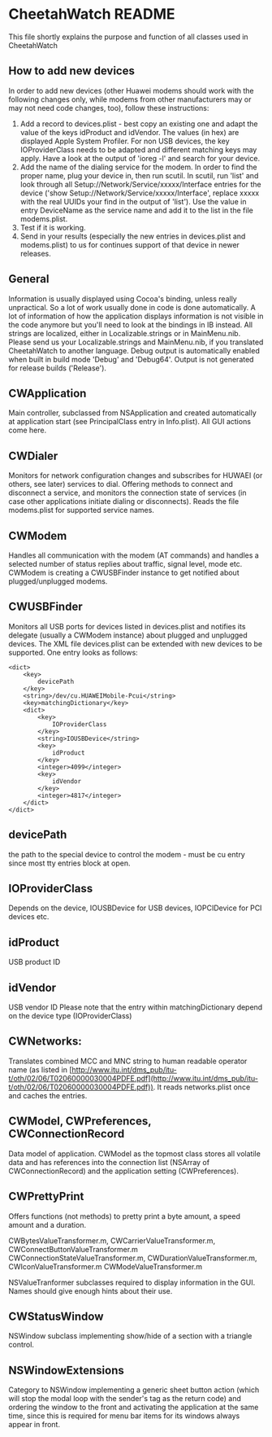 # CheetahWatch README


This file shortly explains the purpose and function of all classes used in CheetahWatch

## How to add new devices

In order to add new devices (other Huawei modems should work with the following changes only, while modems from other manufacturers may or may not need code changes, too), follow these instructions:

1.  Add a record to devices.plist - best copy an existing one and adapt the value of the keys idProduct and idVendor. The values (in hex) are displayed Apple System Profiler. For non USB devices, the key IOProviderClass needs to be adapted and different matching keys may apply. Have a look at the output of 'ioreg -l' and search for your device.
2. Add the name of the dialing service for the modem. In order to find the proper name, plug your device in, then run scutil. In scutil, run 'list' and look through all Setup://Network/Service/xxxxx/Interface entries for the device ('show Setup://Network/Service/xxxxx/Interface', replace xxxxx with the real UUIDs your find in the output of 'list'). Use the value in entry DeviceName as the service name and add it to the list in the file modems.plist.
3. Test if it is working.
4. Send in your results (especially the new entries in devices.plist and modems.plist) to us for continues support of that device in newer releases.


## General
Information is usually displayed using Cocoa's binding, unless really unpractical. So a lot of work usually done in code is done automatically. A lot of information of how the application displays information is not visible in the code anymore but you'll need to look at the bindings in IB instead.
All strings are localized, either in Localizable.strings or in MainMenu.nib. Please send us your Localizable.strings and MainMenu.nib, if you translated CheetahWatch to another language.
Debug output is automatically enabled when built in build mode 'Debug' and 'Debug64'. Output is not generated for release builds ('Release').

## CWApplication

Main controller, subclassed from NSApplication and created automatically at application start (see PrincipalClass entry in Info.plist). All GUI actions come here.

## CWDialer
Monitors for network configuration changes and subscribes for HUWAEI (or others, see later) services to dial. Offering methods to connect and disconnect a service, and monitors the connection state of services (in case other applications initiate dialing or disconnects). Reads the file modems.plist for supported service names.


## CWModem

Handles all communication with the modem (AT commands) and handles a selected number of status replies about traffic, signal level, mode etc. CWModem is creating a CWUSBFinder instance to get notified about plugged/unplugged modems.

## CWUSBFinder

Monitors all USB ports for devices listed in devices.plist and notifies its delegate (usually a CWModem instance) about plugged and unplugged devices. The XML file devices.plist can be extended with new devices to be supported. One entry looks as follows:

    <dict>
        <key>
            devicePath
        </key>
        <string>/dev/cu.HUAWEIMobile-Pcui</string>
        <key>matchingDictionary</key>
        <dict>
            <key>
                IOProviderClass
            </key>
            <string>IOUSBDevice</string>
            <key>
                idProduct
            </key>
            <integer>4099</integer>
            <key>
                idVendor
            </key>
            <integer>4817</integer>
        </dict>
    </dict>

## devicePath
the path to the special device to control the modem - must be cu entry since most tty entries block at open.

## IOProviderClass
Depends on the device, IOUSBDevice for USB devices, IOPCIDevice for PCI devices etc.

## idProduct
USB product ID

## idVendor
USB vendor ID
Please note that the entry within matchingDictionary depend on the device type (IOProviderClass)


## CWNetworks:

Translates combined MCC and MNC string to human readable operator name (as listed in [http://www.itu.int/dms_pub/itu-t/oth/02/06/T02060000030004PDFE.pdf](http://www.itu.int/dms_pub/itu-t/oth/02/06/T02060000030004PDFE.pdf)). It reads networks.plist once and caches the entries.

## CWModel, CWPreferences, CWConnectionRecord

Data model of application. CWModel as the topmost class stores all volatile data and has references into the connection list (NSArray of CWConnectionRecord) and the application setting (CWPreferences).

## CWPrettyPrint

Offers functions (not methods) to pretty print a byte amount, a speed amount and a duration.


CWBytesValueTransformer.m, CWCarrierValueTransformer.m, CWConnectButtonValueTransformer.m
CWConnectionStateValueTransformer.m, CWDurationValueTransformer.m, CWIconValueTransformer.m
CWModeValueTransformer.m

NSValueTranformer subclasses required to display information in the GUI. Names should give enough hints about their use.


## CWStatusWindow
NSWindow subclass implementing show/hide of a section with a triangle control.


## NSWindowExtensions

Category to NSWindow implementing a generic sheet button action (which will stop the modal loop with the sender's tag as the return code) and ordering the window to the front and activating the application at the same time, since this is required for menu bar items for its windows always appear in front.
